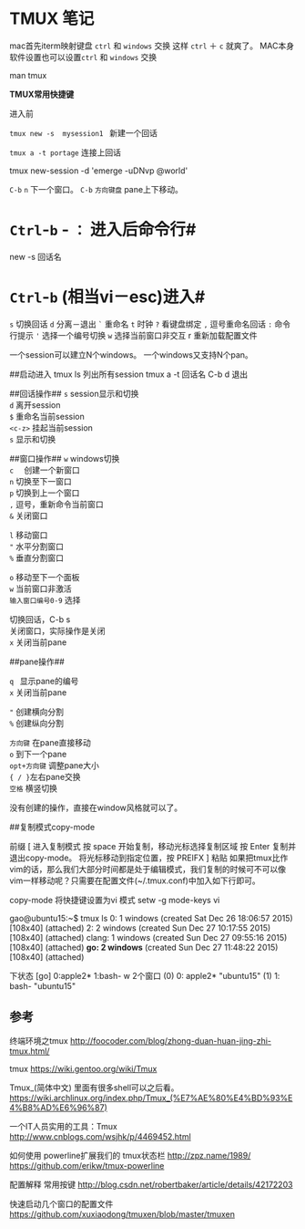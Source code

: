 # TMUX 笔记

mac首先iterm映射键盘 
`ctrl` 和   `windows` 交换
这样 `ctrl` ＋ `c` 就爽了。
MAC本身软件设置也可以设置`ctrl` 和 `windows` 交换

man tmux


**TMUX常用快捷键**

进入前

`tmux new -s  mysession1 `    新建一个回话 

`tmux a -t portage`  连接上回话

tmux new-session -d 'emerge -uDNvp @world'  

`C-b` `n`        下一个窗口。
`C-b` `方向键盘`   pane上下移动。


# `Ctrl`-`b` - `：` 进入后命令行#

new -s 回话名 

# `Ctrl`-`b`  (相当vi－esc)进入#

`s`       切换回话
`d`       分离－退出
`` ` ``   重命名
`t`       时钟 
` ? `     看键盘绑定
` , `     逗号重命名回话
` : `     命令行提示
` ' `     选择一个编号切换
` w `     选择当前窗口非交互
r  重新加载配置文件

一个session可以建立N个windows。
一个windows又支持N个pan。


##启动进入
tmux ls    列出所有session 
tmux a  -t 回话名
C-b  d     退出 
    

##回话操作##
`s`       session显示和切换  
`d`       离开session   
`$`       重命名当前session   
`<c-z>`   挂起当前session   
`s`       显示和切换    


##窗口操作##
`w`   windows切换   
`c	`   创建一个新窗口  
`n`	 切换至下一窗口   
`p`	 切换到上一个窗口   
`,`	 逗号，重新命令当前窗口  
`&`    关闭窗口  

`l`   移动窗口   
`"`	 水平分割窗口   
`%`	 垂直分割窗口   
 
`o`	 移动至下一个面板  
`w`   当前窗口非激活   
`输入窗口编号0-9`   选择   
 

切换回话，C-b s  
关闭窗口，实际操作是关闭  
`x`   关闭当前pane    


##pane操作##

`q `  显示pane的编号   
`x`   关闭当前pane  

`"` 创建横向分割  
`%` 创建纵向分割  

`方向键` 在pane直接移动  
`o` 到下一个pane  
`opt+方向键` 调整pane大小  
`{ / }`左右pane交换  
`空格` 横竖切换  

 没有创建的操作，直接在window风格就可以了。  
 
##复制模式copy-mode

前缀 [ 进入复制模式
按 space 开始复制，移动光标选择复制区域
按 Enter 复制并退出copy-mode。
将光标移动到指定位置，按 PREIFX ] 粘贴
如果把tmux比作vim的话，那么我们大部分时间都是处于编辑模式，我们复制的时候可不可以像vim一样移动呢？只需要在配置文件(~/.tmux.conf)中加入如下行即可。

copy-mode 将快捷键设置为vi 模式
setw -g mode-keys vi

 
gao@ubuntu15:~$ tmux ls
0: 1 windows (created Sat Dec 26 18:06:57 2015) [108x40] (attached)
2: 2 windows (created Sun Dec 27 10:17:55 2015) [108x40] (attached)
clang: 1 windows (created Sun Dec 27 09:55:16 2015) [108x40] (attached)
**go: 2 windows** (created Sun Dec 27 11:48:22 2015) [108x40] (attached)

下状态
[go] 0:apple2* 1:bash-
w 2个窗口
(0)  0: apple2* "ubuntu15"
(1)  1: bash- "ubuntu15"


   
  
## 参考 ##

终端环境之tmux
<http://foocoder.com/blog/zhong-duan-huan-jing-zhi-tmux.html/>

tmux
<https://wiki.gentoo.org/wiki/Tmux>

Tmux_(简体中文) 里面有很多shell可以之后看。
<https://wiki.archlinux.org/index.php/Tmux_(%E7%AE%80%E4%BD%93%E4%B8%AD%E6%96%87)>


一个IT人员实用的工具：Tmux 
<http://www.cnblogs.com/wsjhk/p/4469452.html>


如何使用 powerline扩展我们的 tmux状态栏
<http://zpz.name/1989/>
<https://github.com/erikw/tmux-powerline>

配置解释  常用按键
<http://blog.csdn.net/robertbaker/article/details/42172203>

快速启动几个窗口的配置文件
<https://github.com/xuxiaodong/tmuxen/blob/master/tmuxen>


